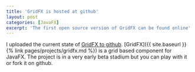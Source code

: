 ```yaml
---
title: 'GridFX is hosted at github'
layout: post
categories: [JavaFX]
excerpt: 'The first open source version of GridFX can be found online'
---
```

I uploaded the current state of [GridFX to github](https://github.com/guigarage/gridfx). [GridFX]({{ site.baseurl }}{% link pages/projects/gridfx.md %}) is a grid based component for JavaFX. The project is in a very early beta stadium but you can play with it or fork it on github.
